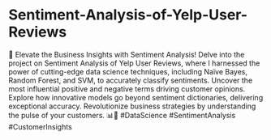 # Sentiment-Analysis-of-Yelp-User-Reviews
🌟 Elevate the Business Insights with Sentiment Analysis! Delve into the project on Sentiment Analysis of Yelp User Reviews, where I harnessed the power of cutting-edge data science techniques, including Naïve Bayes, Random Forest, and SVM, to accurately classify sentiments. Uncover the most influential positive and negative terms driving customer opinions. Explore how innovative models go beyond sentiment dictionaries, delivering exceptional accuracy. Revolutionize business strategies by understanding the pulse of your customers. 📊🍔 #DataScience #SentimentAnalysis #CustomerInsights
